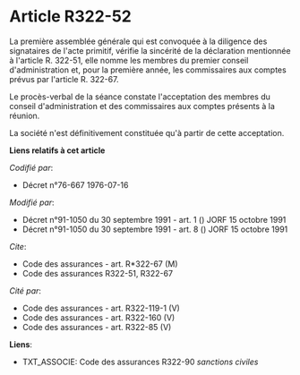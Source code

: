 # Article R322-52

La première assemblée générale qui est convoquée à la diligence des signataires de l'acte primitif, vérifie la sincérité de
la déclaration mentionnée à l'article R. 322-51, elle nomme les membres du premier conseil d'administration et, pour la
première année, les commissaires aux comptes prévus par l'article R. 322-67.

Le procès-verbal de la séance constate l'acceptation des membres du conseil d'administration et des commissaires aux comptes
présents à la réunion.

La société n'est définitivement constituée qu'à partir de cette acceptation.

**Liens relatifs à cet article**

_Codifié par_:

  - Décret n°76-667 1976-07-16

_Modifié par_:

  - Décret n°91-1050 du 30 septembre 1991 - art. 1 () JORF 15 octobre 1991
  - Décret n°91-1050 du 30 septembre 1991 - art. 8 () JORF 15 octobre 1991

_Cite_:

  - Code des assurances - art. R*322-67 (M)
  - Code des assurances R322-51, R322-67

_Cité par_:

  - Code des assurances - art. R322-119-1 (V)
  - Code des assurances - art. R322-160 (V)
  - Code des assurances - art. R322-85 (V)

**Liens**:

  - TXT_ASSOCIE: Code des assurances R322-90 *sanctions civiles*
